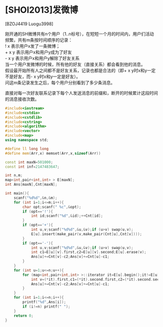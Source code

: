 # [SHOI2013]发微博
[BZOJ4419 Luogu3998]

刚开通的SH微博共有n个用户（1..n标号），在短短一个月的时间内，用户们活动频繁，共有m条按时间顺序的记录：  
	! x   表示用户x发了一条微博；  
	+ x y 表示用户x和用户y成为了好友  
	- x y 表示用户x和用户y解除了好友关系  
当一个用户发微博的时候，所有他的好友（直接关系）都会看到他的消息。  
假设最开始所有人之间都不是好友关系，记录也都是合法的（即+ x y时x和y一定不是好友，而- x y时x和y一定是好友）。  
问这m条记录发生之后，每个用户分别看到了多少条消息。

直接对每一次好友联系记录下每个人发送消息的前缀和，断开的时候累计这段时间的消息接收次数。

```cpp
#include<iostream>
#include<cstdio>
#include<cstdlib>
#include<cstring>
#include<algorithm>
#include<vector>
#include<map>
using namespace std;

#define ll long long
#define mem(Arr,x) memset(Arr,x,sizeof(Arr))

const int maxN=501000;
const int inf=2147483647;

int n,m;
map<int,pair<int,int> > E[maxN];
int Ans[maxN],Cnt[maxN];

int main(){
	scanf("%d%d",&n,&m);
	for (int i=1;i<=m;i++){
		char opt;scanf(" %c",&opt);
		if (opt=='!'){
			int id;scanf("%d",&id);++Cnt[id];
		}
		if (opt=='+'){
			int u,v;scanf("%d%d",&u,&v);if (u>v) swap(u,v);
			E[u].insert(make_pair(v,make_pair(Cnt[u],Cnt[v])));
		}
		if (opt=='-'){
			int u,v;scanf("%d%d",&u,&v);if (u>v) swap(u,v);
			int c1=E[u][v].first,c2=E[u][v].second;E[u].erase(v);
			Ans[u]+=Cnt[v]-c2;Ans[v]+=Cnt[u]-c1;
		}
	}
	for (int u=1;u<=n;u++){
		for (map<int,pair<int,int> >::iterator it=E[u].begin();it!=E[u].end();it++){
			int v=(*it).first,c1=(*it).second.first,c2=(*it).second.second;
			Ans[u]+=Cnt[v]-c2;Ans[v]+=Cnt[u]-c1;
		}
	}
	for (int i=1;i<=n;i++){
		printf("%d",Ans[i]);
		if (i!=n) printf(" ");
	}
	return 0;
}
```
